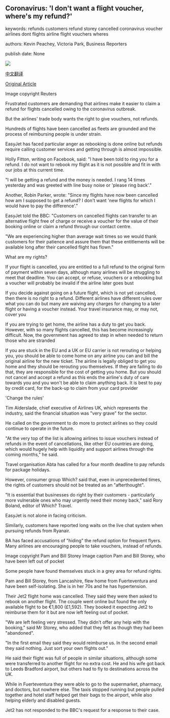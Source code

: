 ## Coronavirus: 'I don't want a flight voucher, where's my refund?'

keywords: refunds customers refund storey cancelled coronavirus voucher airlines dont flights airline flight vouchers wheres

authors: Kevin Peachey, Victoria Park, Business Reporters

publish date: None

![](https://ichef.bbci.co.uk/news/1024/branded_news/4A68/production/_111484091_060269093.jpg)

[中文翻译](Coronavirus%3A%20%27I%20don%27t%20want%20a%20flight%20voucher%2C%20where%27s%20my%20refund%3F%27_zh.md)

[Original Article](https://www.bbc.com/news/business-52105526)

Image copyright Reuters

Frustrated customers are demanding that airlines make it easier to claim a refund for flights cancelled owing to the coronavirus outbreak.

But the airlines' trade body wants the right to give vouchers, not refunds.

Hundreds of flights have been cancelled as fleets are grounded and the process of reimbursing people is under strain.

EasyJet has faced particular anger as rebooking is done online but refunds require calling customer services and getting through is almost impossible.

Holly Fitton, writing on Facebook, said: "I have been told to ring you for a refund. I do not want to rebook my flight as it is not possible and fit in with our jobs at this current time.

"I will be getting a refund and the money is needed. I rang 14 times yesterday and was greeted with line busy noise or 'please ring back'."

Another, Robin Parker, wrote: "Since my flights have now been cancelled how am I supposed to get a refund? I don't want 'new flights for which I would have to pay the difference'."

EasyJet told the BBC: "Customers on cancelled flights can transfer to an alternative flight free of charge or receive a voucher for the value of their booking online or claim a refund through our contact centre.

"We are experiencing higher than average wait times so we would thank customers for their patience and assure them that these entitlements will be available long after their cancelled flight has flown."

What are my rights?

If your flight is cancelled, you are entitled to a full refund to the original form of payment within seven days, although many airlines will be struggling to meet that deadline. You can accept, or refuse, vouchers or a rebooking but a voucher will probably be invalid if the airline later goes bust

If you decide against going on a future flight, which is not yet cancelled, then there is no right to a refund. Different airlines have different rules over what you can do but many are waiving any charges for changing to a later flight or having a voucher instead. Your travel insurance may, or may not, cover you

If you are trying to get home, the airline has a duty to get you back. However, with so many flights cancelled, this has become increasingly difficult. Now, the government has agreed to step in when needed to return those who are stranded

If you are stuck in the EU and a UK or EU carrier is not rerouting or helping you, you should be able to come home on any airline you can and bill the original airline for the new ticket. The airline is legally obliged to get you home and they should be rerouting you themselves. If they are failing to do that, they are responsible for the cost of getting you home. But you should not cancel and accept a refund as this ends the airline's duty of care towards you and you won't be able to claim anything back. It is best to pay by credit card, for the back-up to claim from your card provider

'Change the rules'

Tim Alderslade, chief executive of Airlines UK, which represents the industry, said the financial situation was "very grave" for the sector.

He called on the government to do more to protect airlines so they could continue to operate in the future.

"At the very top of the list is allowing airlines to issue vouchers instead of refunds in the event of cancellations, like other EU countries are doing, which would hugely help with liquidity and support airlines through the coming months," he said.

Travel organisation Abta has called for a four month deadline to pay refunds for package holidays.

However, consumer group Which? said that, even in unprecedented times, the rights of customers should not be treated as an "afterthought".

"It is essential that businesses do right by their customers - particularly more vulnerable ones who may urgently need their money back," said Rory Boland, editor of Which? Travel.

EasyJet is not alone in facing criticism.

Similarly, customers have reported long waits on the live chat system when pursuing refunds from Ryanair.

BA has faced accusations of "hiding" the refund option for frequent flyers. Many airlines are encouraging people to take vouchers, instead of refunds.

Image copyright Pam and Bill Storey Image caption Pam and Bill Storey, who have been left out of pocket

Some people have found themselves stuck in a grey area for refund rights.

Pam and Bill Storey, from Lancashire, flew home from Fuerteventura and have been self-isolating. She is in her 70s and he has hypertension.

Their Jet2 flight home was cancelled. They said they were then asked to rebook on another flight. The couple went online but found the only available flight to be €1,800 (£1,592). They booked it expecting Jet2 to reimburse them for it but are now left feeling out of pocket.

"We are left feeling very stressed. They didn't offer any help with the booking," said Mr Storey, who added that they felt as though they had been "abandoned".

"In the first email they said they would reimburse us. In the second email they said nothing. Just sort your own flights out."

He said their flight was full of people in similar situations, although some were transferred to another flight for no extra cost. He and his wife got back to Leeds Bradford airport, but others had to fly to destinations across the UK.

While in Fuerteventura they were able to go to the supermarket, pharmacy, and doctors, but nowhere else. The taxis stopped running but people pulled together and hotel staff helped get their bags to the airport, while also helping elderly and disabled guests.

Jet2 has not responded to the BBC's request for a response to their case.